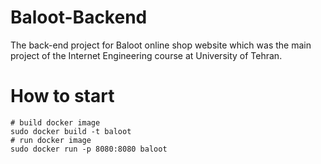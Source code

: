 # Baloot-Backend
The back-end project for Baloot online shop website which was the main project of the Internet Engineering course at University of Tehran. 
# How to start
```
# build docker image
sudo docker build -t baloot
# run docker image
sudo docker run -p 8080:8080 baloot
```
